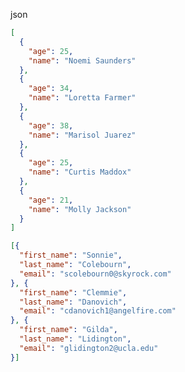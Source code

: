 json

<!-- add-file: ./json1.json -->
``` json
[
  {
    "age": 25,
    "name": "Noemi Saunders"
  },
  {
    "age": 34,
    "name": "Loretta Farmer"
  },
  {
    "age": 38,
    "name": "Marisol Juarez"
  },
  {
    "age": 25,
    "name": "Curtis Maddox"
  },
  {
    "age": 21,
    "name": "Molly Jackson"
  }
]
```

<!-- add-web: https://raw.githubusercontent.com/NWylynko/markdown-add-files/master/examples/json2.json -->
``` json
[{
  "first_name": "Sonnie",
  "last_name": "Colebourn",
  "email": "scolebourn0@skyrock.com"
}, {
  "first_name": "Clemmie",
  "last_name": "Danovich",
  "email": "cdanovich1@angelfire.com"
}, {
  "first_name": "Gilda",
  "last_name": "Lidington",
  "email": "glidington2@ucla.edu"
}]
```


